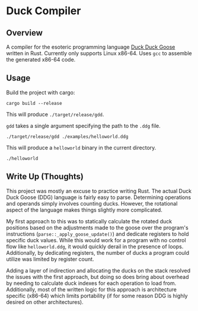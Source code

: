 # Duck Compiler

## Overview 

A compiler for the esoteric programming language 
[Duck Duck Goose](https://esolangs.org/wiki/Duck_Duck_Goose)
written in Rust. Currently only supports Linux x86-64.
Uses `gcc` to assemble the generated x86-64 code. 

## Usage

Build the project with cargo:

`cargo build --release`

This will produce `./target/release/gdd`.

`gdd` takes a single argument specifying the path to the `.ddg` file.

`./target/release/gdd ./examples/helloworld.ddg`

This will produce a `helloworld` binary in the current directory.

`./helloworld`

## Write Up (Thoughts)

This project was mostly an excuse to practice writing Rust. 
The actual Duck Duck Goose (DDG) language is fairly easy
to parse. Determining operations and operands simply
involves counting ducks. However, the rotational
aspect of the language makes things slightly more
complicated. 

My first approach to this was
to statically calculate the rotated duck positions
based on the adjustments made to the goose
over the program's instructions
(`parse::_apply_goose_update()`) and dedicate
registers to hold specific duck values. While this would
work for a program with no control flow like `helloworld.ddg`,
it would quickly derail in the presence of loops. Additionally,
by dedicating registers, the number of ducks a program
could utilize was limited by register count.

Adding a layer of indirection and allocating the ducks
on the stack resolved the issues with the first approach,
but doing so does bring about overhead by 
needing to calculate duck indexes for each
operation to load from. Additionally,
most of the written logic for this approach
is architecture specific (x86-64) which limits
portability (if for some reason DDG is highly desired on
other architectures).